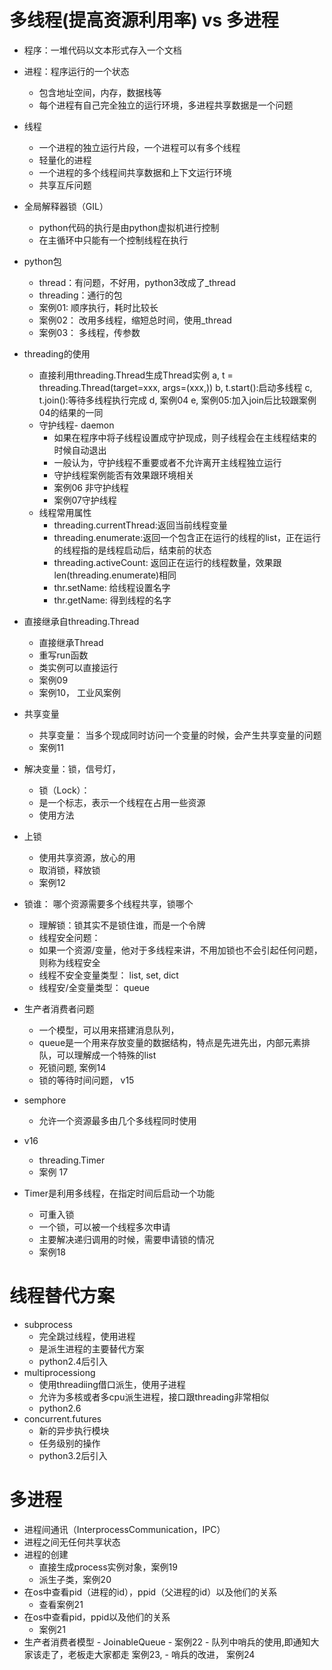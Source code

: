 #  多线程(提高资源利用率) vs 多进程
 - 程序：一堆代码以文本形式存入一个文档
 - 进程：程序运行的一个状态
    - 包含地址空间，内存，数据栈等
    - 每个进程有自己完全独立的运行环境，多进程共享数据是一个问题
 - 线程
    - 一个进程的独立运行片段，一个进程可以有多个线程
    - 轻量化的进程
    - 一个进程的多个线程间共享数据和上下文运行环境
    - 共享互斥问题
 - 全局解释器锁（GIL）
    - python代码的执行是由python虚拟机进行控制
    - 在主循环中只能有一个控制线程在执行
 - python包
    - thread：有问题，不好用，python3改成了_thread
    - threading：通行的包
    - 案例01: 顺序执行，耗时比较长
    - 案例02： 改用多线程，缩短总时间，使用_thread
    - 案例03： 多线程，传参数
 - threading的使用
    - 直接利用threading.Thread生成Thread实例
     a, t = threading.Thread(target=xxx, args=(xxx,))
     b, t.start():启动多线程
     c, t.join():等待多线程执行完成
     d, 案例04
     e, 案例05:加入join后比较跟案例04的结果的一同
     - 守护线程- daemon
        - 如果在程序中将子线程设置成守护现成，则子线程会在主线程结束的时候自动退出
        - 一般认为，守护线程不重要或者不允许离开主线程独立运行
        - 守护线程案例能否有效果跟环境相关
        - 案例06 非守护线程
        - 案例07守护线程
     - 线程常用属性
        - threading.currentThread:返回当前线程变量
        - threading.enumerate:返回一个包含正在运行的线程的list，正在运行的线程指的是线程启动后，结束前的状态
        - threading.activeCount: 返回正在运行的线程数量，效果跟 len(threading.enumerate)相同
        - thr.setName: 给线程设置名字
        - thr.getName: 得到线程的名字
    
 - 直接继承自threading.Thread   
    - 直接继承Thread
    - 重写run函数
    - 类实例可以直接运行
    - 案例09
    - 案例10， 工业风案例
 -  共享变量
     - 共享变量： 当多个现成同时访问一个变量的时候，会产生共享变量的问题
     - 案例11
 - 解决变量：锁，信号灯，
     - 锁（Lock）：
     - 是一个标志，表示一个线程在占用一些资源
     - 使用方法 
 -  上锁
     - 使用共享资源，放心的用
     - 取消锁，释放锁
     - 案例12
 - 锁谁： 哪个资源需要多个线程共享，锁哪个
     - 理解锁：锁其实不是锁住谁，而是一个令牌
     - 线程安全问题：
     - 如果一个资源/变量，他对于多线程来讲，不用加锁也不会引起任何问题，则称为线程安全
     - 线程不安全变量类型： list, set, dict
     - 线程安/全变量类型： queue
 - 生产者消费者问题
     - 一个模型，可以用来搭建消息队列，
     - queue是一个用来存放变量的数据结构，特点是先进先出，内部元素排队，可以理解成一个特殊的list
     - 死锁问题, 案例14
     - 锁的等待时间问题， v15
 - semphore
     - 允许一个资源最多由几个多线程同时使用
 - v16
     - threading.Timer
     - 案例 17
 - Timer是利用多线程，在指定时间后启动一个功能
     - 可重入锁
     - 一个锁，可以被一个线程多次申请
     - 主要解决递归调用的时候，需要申请锁的情况
     - 案例18
# 线程替代方案
  - subprocess
    - 完全跳过线程，使用进程
    - 是派生进程的主要替代方案
    - python2.4后引入
  - multiprocessiong
    - 使用threadiing借口派生，使用子进程
    - 允许为多核或者多cpu派生进程，接口跟threading非常相似
    - python2.6
  - concurrent.futures
    - 新的异步执行模块
    - 任务级别的操作
    - python3.2后引入
# 多进程    
   - 进程间通讯（InterprocessCommunication，IPC）
   - 进程之间无任何共享状态
   - 进程的创建
     - 直接生成process实例对象，案例19
     - 派生子类，案例20
   - 在os中查看pid（进程的id），ppid（父进程的id）以及他们的关系
     - 查看案例21
   - 在os中查看pid，ppid以及他们的关系
     - 案例21
   -  生产者消费者模型
     - JoinableQueue
     - 案例22
     - 队列中哨兵的使用,即通知大家该走了，老板走大家都走 案例23,
     - 哨兵的改进， 案例24
     
     
     
     
     
     
     
     
     
     
      
    
    
    
    
    
    
    
    
    